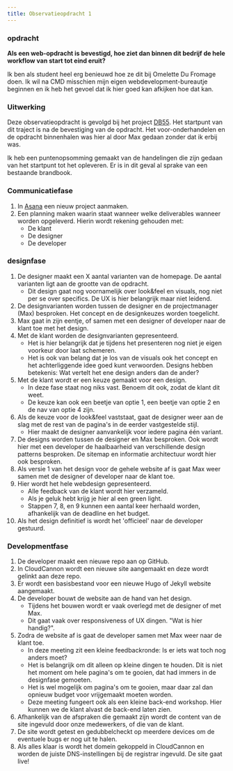 ```yaml
---
title: Observatieopdracht 1
---
```


### opdracht &nbsp;

**Als een web-opdracht is bevestigd, hoe ziet dan binnen dit bedrijf de hele workflow van start tot eind eruit?**

Ik ben als student heel erg benieuwd hoe ze dit bij Omelette Du Fromage doen. Ik wil na CMD misschien mijn eigen webdevelopment-bureautje beginnen en ik heb het gevoel dat ik hier goed kan afkijken hoe dat kan. 


### Uitwerking &nbsp; &nbsp; &nbsp;

Deze observatieopdracht is gevolgd bij het project [DB55](/db55/). Het startpunt van dit traject is na de bevestiging van de opdracht. Het voor-onderhandelen en de opdracht binnenhalen was hier al door Max gedaan zonder dat ik erbij was. 

Ik heb een puntenopsomming gemaakt van de handelingen die zijn gedaan van het startpunt tot het opleveren. Er is in dit geval al sprake van een bestaande brandbook. 

### Communicatiefase
1. In [Asana](https://asana.com/nl) een nieuw project aanmaken.
1. Een planning maken waarin staat wanneer welke deliverables wanneer worden opgeleverd. Hierin wordt rekening gehouden met:
    * De klant
    * De designer
    * De developer

### designfase
1. De designer maakt een X aantal varianten van de homepage. De aantal varianten ligt aan de grootte van de opdracht. 
    * Dit design gaat nog voornamelijk over look&feel en visuals, nog niet per se over specifics. De UX is hier belangrijk maar niet leidend. 
1. De designvarianten worden tussen de designer en de projectmanager (Max) besproken. Het concept en de designkeuzes worden toegelicht. 
1. Max gaat in zijn eentje, of samen met een designer of developer naar de klant toe met het design. 
1. Met de klant worden de designvarianten gepresenteerd.
    *  Het is hier belangrijk dat je tijdens het presenteren nog niet je eigen voorkeur door laat schemeren. 
    *  Het is ook van belang dat je los van de visuals ook het concept en het achterliggende idee goed kunt verwoorden. Designs hebben betekenis: Wat vertelt het ene design anders dan de ander? 
1. Met de klant wordt er een keuze gemaakt voor een design. 
    * In deze fase staat nog niks vast. Benoem dit ook, zodat de klant dit weet.
    * De keuze kan ook een beetje van optie 1, een beetje van optie 2 en de nav van optie 4 zijn.
1. Als de keuze voor de look&feel vaststaat, gaat de designer weer aan de slag met de rest van de pagina's in de eerder vastgestelde stijl. 
    * Hier maakt de designer aanvankelijk voor iedere pagina één variant. 
1. De designs worden tussen de designer en Max besproken. Ook wordt hier met een developer de haalbaarheid van verschillende design patterns besproken. De sitemap en informatie architectuur wordt hier ook besproken.
1. Als versie 1 van het design voor de gehele website af is gaat Max weer samen met de designer of developer naar de klant toe. 
1. Hier wordt het hele webdesign gepresenteerd. 
    * Alle feedback van de klant wordt hier verzameld. 
    * Als je geluk hebt krijg je hier al een green light. 
    * Stappen 7, 8, en 9 kunnen een aantal keer herhaald worden, afhankelijk van de deadline en het budget.
1. Als het design definitief is wordt het 'officieel' naar de developer gestuurd.

### Developmentfase
1. De developer maakt een nieuwe repo aan op GitHub.
1. In CloudCannon wordt een nieuwe site aangemaakt en deze wordt gelinkt aan deze repo. 
1. Er wordt een basisbestand voor een nieuwe Hugo of Jekyll website aangemaakt. 
1. De developer bouwt de website aan de hand van het design. 
    * Tijdens het bouwen wordt er vaak overlegd met de designer of met Max.
    * Dit gaat vaak over responsiveness of UX dingen. "Wat is hier handig?".
1. Zodra de website af is gaat de developer samen met Max weer naar de klant toe. 
    * In deze meeting zit een kleine feedbackronde: Is er iets wat toch nog anders moet? 
    * Het is belangrijk om dit alleen op kleine dingen te houden. Dit is niet het moment om hele pagina's om te gooien, dat had immers in de designfase gemoeten. 
    * Het is wel mogelijk om pagina's om te gooien, maar daar zal dan opnieuw budget voor vrijgemaakt moeten worden. 
    * Deze meeting fungeert ook als een kleine back-end workshop. Hier kunnen we de klant alvast de back-end laten zien.
1. Afhankelijk van de afspraken die gemaakt zijn wordt de content van de site ingevuld door onze medewerkers, of die van de klant. 
1. De site wordt getest en gedubbelcheckt op meerdere devices om de eventuele bugs er nog uit te halen.
1. Als alles klaar is wordt het domein gekoppeld in CloudCannon en worden de juiste DNS-instellingen bij de registrar ingevuld. De site gaat live!
